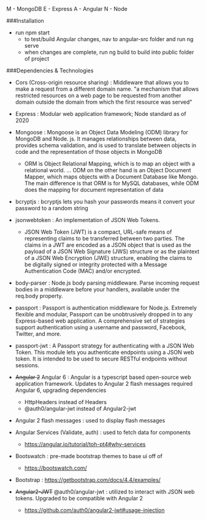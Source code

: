 M - MongoDB
E - Express
A - Angular
N - Node

###Installation

 - run npm start
   - to test/build Angular changes, nav to angular-src folder and run ng serve
   - when changes are complete, run ng build to build into public folder of project

###Dependencies & Technologies

- Cors (Cross-origin resource sharing)
: Middleware that allows you to make a request from a different domain name.
"a mechanism that allows restricted resources on a web page to be requested from another domain outside the domain from which the first resource was served"

- Express
: Modular web application framework; Node standard as of 2020

- Mongoose
: Mongoose is an Object Data Modeling (ODM) library for MongoDB and Node. js. It manages relationships between data, provides schema validation, and is used to translate between objects in code and the representation of those objects in MongoDB

  - ORM is Object Relational Mapping, which is to map an object with a relational world. ... ODM on the other hand is an Object Document Mapper, which maps objects with a Document Database like Mongo. The main difference is that ORM is for MySQL databases, while ODM does the mapping for document representation of data
  
- bcryptjs
: bcryptjs lets you hash your passwords means it convert your password to a random string

- jsonwebtoken
: An implementation of JSON Web Tokens.
  - JSON Web Token (JWT) is a compact, URL-safe means of representing
       claims to be transferred between two parties.  The claims in a JWT
       are encoded as a JSON object that is used as the payload of a JSON
       Web Signature (JWS) structure or as the plaintext of a JSON Web
       Encryption (JWE) structure, enabling the claims to be digitally
       signed or integrity protected with a Message Authentication Code
       (MAC) and/or encrypted.
       
- body-parser
: Node.js body parsing middleware. Parse incoming request bodies in a middleware before your handlers, available under the req.body property.

- passport
: Passport is authentication middleware for Node.js. Extremely flexible and modular, Passport can be unobtrusively dropped in to any Express-based web application. A comprehensive set of strategies support authentication using a username and password, Facebook, Twitter, and more.

- passport-jwt
: A Passport strategy for authenticating with a JSON Web Token. This module lets you authenticate endpoints using a JSON web token. It is intended to be used to secure RESTful endpoints without sessions.

- ~~Angular 2~~ Angular 6
: Angular is a typescript based open-source web application framework.
Updates to Angular 2 flash messages required Angular 6,
upgrading dependencies
  - HttpHeaders instead of Headers
  - @auth0/angular-jwt instead of Angular2-jwt

- Angular 2 flash messages
: used to display flash messages

- Angular Services (Validate, auth)
: used to fetch data for components
  - https://angular.io/tutorial/toh-pt4#why-services

- Bootswatch
: pre-made bootstrap themes to base ui off of
  - https://bootswatch.com/

- Bootstrap
: https://getbootstrap.com/docs/4.4/examples/

- ~~Angular2-JWT~~ @auth0/angular-jwt
: utilized to interact with JSON web tokens. Upgraded to be compatible with Angular 2
  - https://github.com/auth0/angular2-jwt#usage-injection